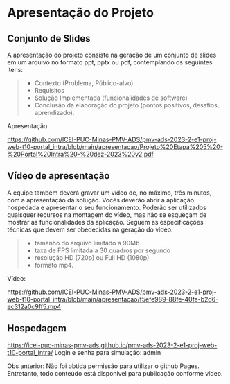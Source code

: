 # Apresentação do Projeto

## Conjunto de Slides

A apresentação do projeto consiste na geração de um conjunto de slides em um arquivo no formato ppt, pptx ou pdf, contemplando os seguintes itens:

> - Contexto (Problema, Público-alvo)
> - Requisitos
> - Solução Implementada (funcionalidades de software)
> - Conclusão da elaboração do projeto (pontos positivos, desafios, aprendizado).

Apresentação:

https://github.com/ICEI-PUC-Minas-PMV-ADS/pmv-ads-2023-2-e1-proj-web-t10-portal_intra/blob/main/apresentacao/Projeto%20Etapa%205%20-%20Portal%20Intra%20-%20dez-2023%20v2.pdf

## Vídeo de apresentação

A equipe também deverá gravar um vídeo de, no máximo, três minutos, com a apresentação da solução. Vocês deverão abrir a aplicação hospedada e apresentar o seu funcionamento.  Poderão ser utilizados quaisquer recursos na montagem do vídeo, mas não se esqueçam de mostrar as funcionalidades da aplicação. Seguem as especificações técnicas que devem ser obedecidas na geração do vídeo:

> - tamanho do arquivo limitado a 90Mb
> - taxa de FPS limitada a 30 quadros por segundo
> - resolução HD (720p) ou Full HD (1080p)
> - formato mp4.

Vídeo:

https://github.com/ICEI-PUC-Minas-PMV-ADS/pmv-ads-2023-2-e1-proj-web-t10-portal_intra/blob/main/apresentacao/f5efe989-88fe-40fa-b2d6-ec312a0c9ff5.mp4

## Hospedagem

https://icei-puc-minas-pmv-ads.github.io/pmv-ads-2023-2-e1-proj-web-t10-portal_intra/
Login e senha para simulação: admin

Obs anterior: Não foi obtida permissão para utilizar o github Pages. Entretanto, todo conteúdo está disponível para publicação conforme vídeo.
